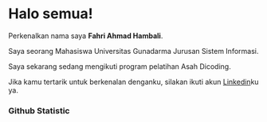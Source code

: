 # Halo semua! 

Perkenalkan nama saya **Fahri Ahmad Hambali**.<br>

Saya seorang Mahasiswa Universitas Gunadarma Jurusan Sistem Informasi.<br>

Saya sekarang sedang mengikuti program pelatihan Asah Dicoding.<br>

Jika kamu tertarik untuk berkenalan denganku, silakan ikuti akun [Linkedin](https://www.linkedin.com/in/fahri-ahmad-hambali/)ku ya.

### Github Statistic
